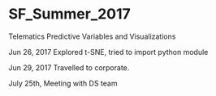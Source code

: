 # SF_Summer_2017
Telematics Predictive Variables and Visualizations

Jun 26, 2017
Explored t-SNE, tried to import python module

Jun 29, 2017
Travelled to corporate.

July 25th, Meeting with DS team
